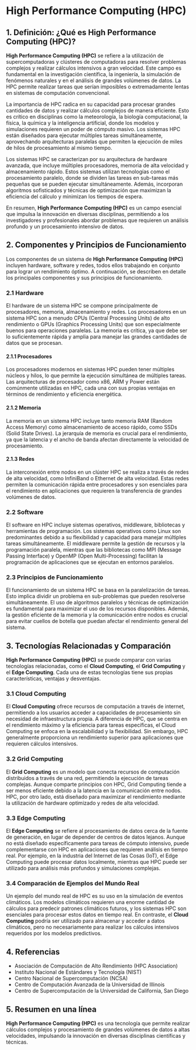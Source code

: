 # High Performance Computing (HPC)

## 1. Definición: ¿Qué es **High Performance Computing (HPC)**?
**High Performance Computing (HPC)** se refiere a la utilización de supercomputadoras y clústeres de computadoras para resolver problemas complejos y realizar cálculos intensivos a gran velocidad. Este campo es fundamental en la investigación científica, la ingeniería, la simulación de fenómenos naturales y en el análisis de grandes volúmenes de datos. La HPC permite realizar tareas que serían imposibles o extremadamente lentas en sistemas de computación convencional.

La importancia de HPC radica en su capacidad para procesar grandes cantidades de datos y realizar cálculos complejos de manera eficiente. Esto es crítico en disciplinas como la meteorología, la biología computacional, la física, la química y la inteligencia artificial, donde los modelos y simulaciones requieren un poder de cómputo masivo. Los sistemas HPC están diseñados para ejecutar múltiples tareas simultáneamente, aprovechando arquitecturas paralelas que permiten la ejecución de miles de hilos de procesamiento al mismo tiempo.

Los sistemas HPC se caracterizan por su arquitectura de hardware avanzada, que incluye múltiples procesadores, memoria de alta velocidad y almacenamiento rápido. Estos sistemas utilizan tecnologías como el procesamiento paralelo, donde se dividen las tareas en sub-tareas más pequeñas que se pueden ejecutar simultáneamente. Además, incorporan algoritmos sofisticados y técnicas de optimización que maximizan la eficiencia del cálculo y minimizan los tiempos de espera.

En resumen, **High Performance Computing (HPC)** es un campo esencial que impulsa la innovación en diversas disciplinas, permitiendo a los investigadores y profesionales abordar problemas que requieren un análisis profundo y un procesamiento intensivo de datos.

## 2. Componentes y Principios de Funcionamiento
Los componentes de un sistema de **High Performance Computing (HPC)** incluyen hardware, software y redes, todos ellos trabajando en conjunto para lograr un rendimiento óptimo. A continuación, se describen en detalle los principales componentes y sus principios de funcionamiento.

### 2.1 Hardware
El hardware de un sistema HPC se compone principalmente de procesadores, memoria, almacenamiento y redes. Los procesadores en un sistema HPC son a menudo CPUs (Central Processing Units) de alto rendimiento o GPUs (Graphics Processing Units) que son especialmente buenos para operaciones paralelas. La memoria es crítica, ya que debe ser lo suficientemente rápida y amplia para manejar las grandes cantidades de datos que se procesan.

#### 2.1.1 Procesadores
Los procesadores modernos en sistemas HPC pueden tener múltiples núcleos y hilos, lo que permite la ejecución simultánea de múltiples tareas. Las arquitecturas de procesador como x86, ARM y Power están comúnmente utilizadas en HPC, cada una con sus propias ventajas en términos de rendimiento y eficiencia energética.

#### 2.1.2 Memoria
La memoria en un sistema HPC incluye tanto memoria RAM (Random Access Memory) como almacenamiento de acceso rápido, como SSDs (Solid State Drives). La jerarquía de memoria es crucial para el rendimiento, ya que la latencia y el ancho de banda afectan directamente la velocidad de procesamiento.

#### 2.1.3 Redes
La interconexión entre nodos en un clúster HPC se realiza a través de redes de alta velocidad, como InfiniBand o Ethernet de alta velocidad. Estas redes permiten la comunicación rápida entre procesadores y son esenciales para el rendimiento en aplicaciones que requieren la transferencia de grandes volúmenes de datos.

### 2.2 Software
El software en HPC incluye sistemas operativos, middleware, bibliotecas y herramientas de programación. Los sistemas operativos como Linux son predominantes debido a su flexibilidad y capacidad para manejar múltiples tareas simultáneamente. El middleware permite la gestión de recursos y la programación paralela, mientras que las bibliotecas como MPI (Message Passing Interface) y OpenMP (Open Multi-Processing) facilitan la programación de aplicaciones que se ejecutan en entornos paralelos.

### 2.3 Principios de Funcionamiento
El funcionamiento de un sistema HPC se basa en la paralelización de tareas. Esto implica dividir un problema en sub-problemas que pueden resolverse simultáneamente. El uso de algoritmos paralelos y técnicas de optimización es fundamental para maximizar el uso de los recursos disponibles. Además, la gestión eficiente de la memoria y la comunicación entre nodos es crucial para evitar cuellos de botella que puedan afectar el rendimiento general del sistema.

## 3. Tecnologías Relacionadas y Comparación
**High Performance Computing (HPC)** se puede comparar con varias tecnologías relacionadas, como el **Cloud Computing**, el **Grid Computing** y el **Edge Computing**. Cada una de estas tecnologías tiene sus propias características, ventajas y desventajas.

### 3.1 Cloud Computing
El **Cloud Computing** ofrece recursos de computación a través de internet, permitiendo a los usuarios acceder a capacidades de procesamiento sin necesidad de infraestructura propia. A diferencia de HPC, que se centra en el rendimiento máximo y la eficiencia para tareas específicas, el Cloud Computing se enfoca en la escalabilidad y la flexibilidad. Sin embargo, HPC generalmente proporciona un rendimiento superior para aplicaciones que requieren cálculos intensivos.

### 3.2 Grid Computing
El **Grid Computing** es un modelo que conecta recursos de computación distribuidos a través de una red, permitiendo la ejecución de tareas complejas. Aunque comparte principios con HPC, Grid Computing tiende a ser menos eficiente debido a la latencia en la comunicación entre nodos. HPC, por otro lado, está diseñado para maximizar el rendimiento mediante la utilización de hardware optimizado y redes de alta velocidad.

### 3.3 Edge Computing
El **Edge Computing** se refiere al procesamiento de datos cerca de la fuente de generación, en lugar de depender de centros de datos lejanos. Aunque no está diseñado específicamente para tareas de cómputo intensivo, puede complementarse con HPC en aplicaciones que requieren análisis en tiempo real. Por ejemplo, en la industria del Internet de las Cosas (IoT), el Edge Computing puede procesar datos localmente, mientras que HPC puede ser utilizado para análisis más profundos y simulaciones complejas.

### 3.4 Comparación de Ejemplos del Mundo Real
Un ejemplo del mundo real de HPC es su uso en la simulación de eventos climáticos. Los modelos climáticos requieren una enorme cantidad de cálculos para predecir patrones climáticos futuros, y los sistemas HPC son esenciales para procesar estos datos en tiempo real. En contraste, el **Cloud Computing** podría ser utilizado para almacenar y acceder a datos climáticos, pero no necesariamente para realizar los cálculos intensivos requeridos por los modelos predictivos.

## 4. Referencias
- Asociación de Computación de Alto Rendimiento (HPC Association)
- Instituto Nacional de Estándares y Tecnología (NIST)
- Centro Nacional de Supercomputación (NCSA)
- Centro de Computación Avanzada de la Universidad de Illinois
- Centro de Supercomputación de la Universidad de California, San Diego

## 5. Resumen en una línea
**High Performance Computing (HPC)** es una tecnología que permite realizar cálculos complejos y procesamiento de grandes volúmenes de datos a altas velocidades, impulsando la innovación en diversas disciplinas científicas y técnicas.